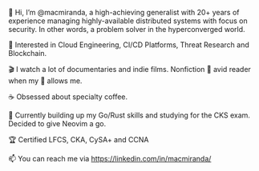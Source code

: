 👋 Hi, I’m @macmiranda, a high-achieving generalist with 20+ years of experience managing highly-available distributed systems with focus on security. In other words, a problem solver in the hyperconverged world.

👀 Interested in Cloud Engineering, CI/CD Platforms, Threat Research and Blockchain.

🎬 I watch a lot of documentaries and indie films. Nonfiction 📖 avid reader when my 👧 allows me.

☕ Obsessed about specialty coffee.

🌱 Currently building up my Go/Rust skills and studying for the CKS exam. Decided to give Neovim a go.

🏆 Certified LFCS, CKA, CySA+ and CCNA

📫 You can reach me via https://linkedin.com/in/macmiranda/

<!---
macmiranda/macmiranda is a ✨ special ✨ repository because its `README.md` (this file) appears on your GitHub profile.
You can click the Preview link to take a look at your changes.
--->
